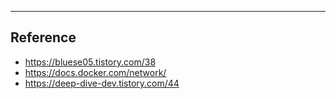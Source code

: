 

---
## Reference
- https://bluese05.tistory.com/38
- https://docs.docker.com/network/
- https://deep-dive-dev.tistory.com/44